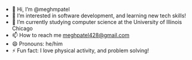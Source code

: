 - 👋 Hi, I’m @meghmpatel
- 👀 I’m interested in software development, and learning new tech skills!
- 🌱 I’m currently studying computer science at the University of Illinois Chicago
- 📫 How to reach me meghpatel428@gmail.com
- 😄 Pronouns: he/him
- ⚡ Fun fact: I love physical activity, and problem solving!

<!---
meghmpatel/meghmpatel is a ✨ special ✨ repository because its `README.md` (this file) appears on your GitHub profile.
You can click the Preview link to take a look at your changes.
--->
